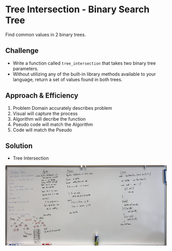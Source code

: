 # Tree Intersection - Binary Search Tree

Find common values in 2 binary trees.

## Challenge

* Write a function called `tree_intersection` that takes two binary tree parameters.
* Without utilizing any of the built-in library methods available to your language, return a set of values found in both trees.

## Approach & Efficiency

1. Problem Domain accurately describes problem
2. Visual will capture the process
3. Algorithm will decribe the function
4. Pseudo code will match the Algorithm
5. Code will match the Pseudo

## Solution

* Tree Intersection
<img src="./assets/tree_intersection.jpg">
